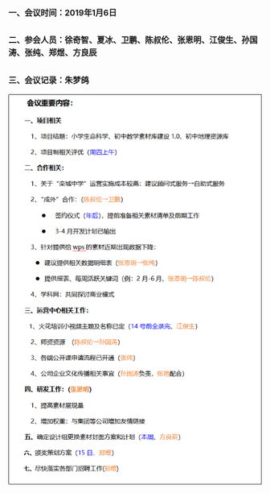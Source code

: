### <font size="3" > 一、会议时间：2019年1月6日</font>

## <font size="3" > 二、参会人员：徐奇智、夏冰、卫鹏、陈叔伦、张恩明、江俊生、孙国涛、张纯、郑煜、方良辰</font>

## <font size="3" >  三、会议记录：朱梦鸽</font>

![avatar](images/2020010202.png)
